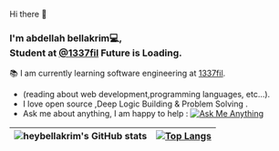  Hi there 👋

### I'm abdellah bellakrim💻,<br/> Student at [@1337fil](https://1337.ma/) Future is Loading.
📚 I am currently learning software engineering at [1337fil](https://1337.ma/).
 * (reading about web development,programming languages, etc...).
 * I love open source ,Deep Logic Building & Problem Solving .
 * Ask me about anything, I am happy to help : <a href="mailto:bellakrim2032@gmail.com"><img alt="Ask Me Anything" src="https://img.shields.io/badge/-Ask_me_anything-blueviolet?style=flat&logo=Gmail&logoColor=white" /></a>


<p align="center">
</p>


| ![heybellakrim's GitHub stats](https://github-readme-stats.vercel.app/api?username=heybellakrim&theme=dark&show_icons=true) | [![Top Langs](https://github-readme-stats.vercel.app/api/top-langs/?username=heybellakrim&layout=compact)](https://github.com/heybellakrim/github-readme-stats) |
|:-:|:-:|




